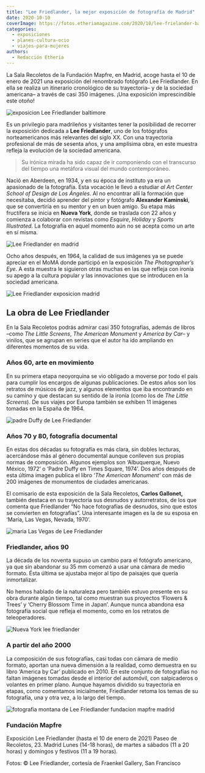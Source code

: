 ```yaml
---
title: "Lee Friedlander, la mejor exposición de fotografía de Madrid"
date: 2020-10-10
coverImage: https://fotos.etheriamagazine.com/2020/10/lee-frielander-baltimore-1968.jpg
categories: 
  - exposiciones
  - planes-cultura-ocio
  - viajes-para-mujeres
authors: 
  - Redacción Etheria
---
```


La Sala Recoletos de la Fundación Mapfre, en Madrid, acoge hasta el 10 de enero de 2021 
una exposición del renombrado fotógrafo Lee Friedlander. En ella se realiza un 
itinerario cronológico de su trayectoria– y de la sociedad americana– a través de casi 
350 imágenes. ¡Una exposición imprescindible este otoño! 

![exposicion Lee Friedlander baltimore](https://fotos.etheriamagazine.com/2020/10/lee-frielander-baltimore-1968.jpg "Baltimore, 1968. © Lee Friedlander")

Es un privilegio para madrileños y visitantes tener la posibilidad de recorrer la 
exposición dedicada a **Lee Friedlander**, uno de los fotógrafos norteamericanos más 
relevantes del siglo XX. Con una trayectoria profesional de más de sesenta años, y una 
amplísima obra, en este muestra refleja la evolución de la sociedad americana. 

> Su irónica mirada ha sido capaz de ir componiendo con el transcurso del tiempo una 
> metáfora visual del mundo contemporáneo. 

Nació en Aberdeen, en 1934, y en su época de instituto ya era un apasionado de la 
fotografía. Esta vocación le llevó a estudiar _al Art Center School of Design de Los 
Ángeles_. Al no encontrar allí la formación que necesitaba, decidió aprender del pintor 
y fotógrafo **Alexander Kaminski**, que se convertiría en su mentor y en un buen amigo. 
Su etapa más fructífera se inicia en **Nueva York**, donde se traslada con 22 años y 
comienza a colaborar con revistas como _Esquire_, _Holiday_ y _Sports Illustrated_. La 
fotografía en aquel momento aún no se acepta como un arte en sí misma. 

![Lee Friedlander en madrid](https://fotos.etheriamagazine.com/2020/10/Lee-friedlander-fotografo-americano.jpg "Lee Friedlander Nashville, 1963. © Lee Friedlander")

Ocho años después, en 1964, la calidad de sus imágenes ya se puede apreciar en el MoMA 
donde participó en la exposición _The Photographer’s Eye_. A esta muestra le siguieron 
otras muchas en las que refleja con ironía su apego a la cultura popular y las 
innovaciones que se introducen en la sociedad americana. 

![Lee Friedlander exposicion madrid](https://fotos.etheriamagazine.com/2020/10/exposicion-lee-friendlander-madrid.jpg "Nueva York, 1963. © Lee Friedlander")

## La obra de Lee Friedlander

En la Sala Recoletos podrás admirar casi 350 fotografías, además de libros –como _The 
Little Screens_, _The American Monument_ y _America by Car–_ y vinilos, que se agrupan 
en series que el autor ha ido ampliando en diferentes momentos de su vida. 

### Años 60, arte en movimiento

En su primera etapa neoyorquina se vio obligado a moverse por todo el país para cumplir 
los encargos de algunas publicaciones. De estos años son los retratos de músicos de 
jazz, y algunos elementos que iba encontrando en su camino y que destacan su sentido de 
la ironía (como los de _The Little Screens_). De sus viajes por Europa también se 
exhiben 11 imágenes tomadas en la España de 1964. 

![padre Duffy de Lee Friedlander](https://fotos.etheriamagazine.com/2020/10/lee-friedlander-expo-mapfre.jpg "El padre Duffy, Times Square, Nueva York, 1974. © Lee Friedlander")

### Años 70 y 80, fotografía documental

En estas dos décadas su fotografía es más clara, sin dobles lecturas, acercándose más al 
género documental aunque conlleven sus propias normas de composición. Algunos ejemplos 
son ‘Albuquerque, Nuevo México, 1972’ o ‘Padre Duffy en Times Square, 1974’. Dos años 
después de esta última imagen publica el libro ‘_The American Monument’_ con más de 200 
imágenes de monumentos de ciudades americanas. 

El comisario de esta exposición de la Sala Recoletos, **Carlos Gallonet,** también 
destaca en su trayectoria sus desnudos y autorretratos, de los que comenta que 
Friedlander “No hace fotografías de desnudos, sino que estos se convierten en 
fotografías”. Una interesante imagen es la de su esposa en ‘María, Las Vegas, Nevada, 
1970’. 

![maria Las Vegas de Lee Friedlander](https://fotos.etheriamagazine.com/2020/10/lee-friedlander-desnudo.jpg "María, Las Vegas, Nevada, 1970. © Lee Friedlander")

### Friedlander, años 90

La década de los noventa supuso un cambio para el fotógrafo americano, ya que sin 
abandonar su 35 mm comenzó a usar una cámara de medio formato. Ésta última se ajustaba 
mejor al tipo de paisajes que quería inmortalizar. 

No hemos hablado de la naturaleza pero también estuvo presente en su obra durante algún 
tiempo, tal como muestran sus proyectos ‘Flowers & Trees’ y ‘Cherry Blossom Time in 
Japan’. Aunque nunca abandona esa fotografía social que refleja el momento, como en los 
retratos de teleoperadores. 

![Nueva York lee friedlander](https://fotos.etheriamagazine.com/2020/10/lee-friedlander-exposicion-mapfre-madrid.jpg "Nueva York, 2002. © Lee Friedlander")

### A partir del año 2000

La composición de sus fotografías, casi todas con cámara de medio formato, aportan una 
nueva dimensión a la realidad, como demuestra en su libro ‘America by Car’ publicado en 
2010. En este conjunto de fotografías no faltan imágenes tomadas desde el interior del 
automóvil, con salpicaderos o volantes en primer plano. Aunque hayamos dividido su 
trayectoria en etapas, como comentamos inicialmente, Friedlander retoma los temas de su 
fotografía, una y otra vez, a lo largo del tiempo. 

![fotografia montana de Lee Friedlander fundacion mapfre madrid](https://fotos.etheriamagazine.com/2020/10/lee-friedlander-fotos-coches.jpg "Montana, 2008. © Lee Friedlander")

### Fundación Mapfre

Exposición Lee Friedlander (hasta el 10 de enero de 2021) Paseo de Recoletos, 23. Madrid 
Lunes (14-18 horas), de martes a sábados (11 a 20 horas) y domingos y festivos (11 a 19 
horas). 

Fotos: © Lee Friedlander, cortesía de Fraenkel Gallery, San Francisco
